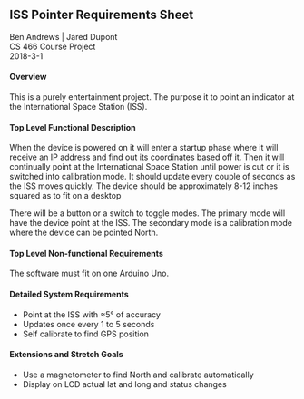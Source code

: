 ## ISS Pointer Requirements Sheet
Ben Andrews | Jared Dupont  
CS 466 Course Project  
2018-3-1  

#### Overview
This is a purely entertainment project. The purpose it to point an indicator at the International Space Station (ISS).

#### Top Level Functional Description
When the device is powered on it will enter a startup phase where it will receive an IP address and find out its coordinates based off it. Then it will continually point at the International Space Station until power is cut or it is switched into calibration mode.  It should update every couple of seconds as the ISS moves quickly.
The device should be approximately 8-12 inches squared as to fit on a desktop

There will be a button or a switch to toggle modes. The primary mode will have the device point at the ISS. The secondary mode is a calibration mode where the device can be pointed North.

#### Top Level Non-functional Requirements
The software must fit on one Arduino Uno.

#### Detailed System Requirements
* Point at the ISS with ≈5° of accuracy
* Updates once every 1 to 5 seconds
* Self calibrate to find GPS position

#### Extensions and Stretch Goals
* Use a magnetometer to find North and calibrate automatically
* Display on LCD actual lat and long and status changes
